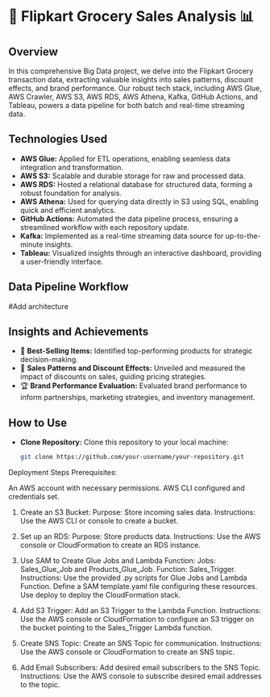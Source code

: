 # 🛒 Flipkart Grocery Sales Analysis 📊

## Overview
In this comprehensive Big Data project, we delve into the Flipkart Grocery transaction data, extracting valuable insights into sales patterns, discount effects, and brand performance. Our robust tech stack, including AWS Glue, AWS Crawler, AWS S3, AWS RDS, AWS Athena, Kafka, GitHub Actions, and Tableau, powers a data pipeline for both batch and real-time streaming data.

## Technologies Used
- **AWS Glue:** Applied for ETL operations, enabling seamless data integration and transformation.
- **AWS S3:** Scalable and durable storage for raw and processed data.
- **AWS RDS:** Hosted a relational database for structured data, forming a robust foundation for analysis.
- **AWS Athena:** Used for querying data directly in S3 using SQL, enabling quick and efficient analytics.
- **GitHub Actions:** Automated the data pipeline process, ensuring a streamlined workflow with each repository update.
- **Kafka:** Implemented as a real-time streaming data source for up-to-the-minute insights.
- **Tableau:** Visualized insights through an interactive dashboard, providing a user-friendly interface.

## Data Pipeline Workflow
#Add architecture

## Insights and Achievements
- 🚀 **Best-Selling Items:** Identified top-performing products for strategic decision-making.
- 💸 **Sales Patterns and Discount Effects:** Unveiled and measured the impact of discounts on sales, guiding pricing strategies.
- 🏆 **Brand Performance Evaluation:** Evaluated brand performance to inform partnerships, marketing strategies, and inventory management.

## How to Use
- **Clone Repository:** Clone this repository to your local machine:
  ```bash
  git clone https://github.com/your-username/your-repository.git

Deployment Steps
Prerequisites:

An AWS account with necessary permissions.
AWS CLI configured and credentials set.

1. Create an S3 Bucket:
Purpose: Store incoming sales data.
Instructions: Use the AWS CLI or console to create a bucket.

2. Set up an RDS:
Purpose: Store products data.
Instructions: Use the AWS console or CloudFormation to create an RDS instance.

3. Use SAM to Create Glue Jobs and Lambda Function:
Jobs: Sales_Glue_Job and Products_Glue_Job.
Function: Sales_Trigger.
Instructions:
Use the provided .py scripts for Glue Jobs and Lambda Function.
Define a SAM template.yaml file configuring these resources.
Use deploy to deploy the CloudFormation stack.

4. Add S3 Trigger:
Add an S3 Trigger to the Lambda Function.
Instructions: Use the AWS console or CloudFormation to configure an S3 trigger on the bucket pointing to the Sales_Trigger Lambda function.

5. Create SNS Topic:
Create an SNS Topic for communication.
Instructions: Use the AWS console or CloudFormation to create an SNS topic.

6. Add Email Subscribers:
Add desired email subscribers to the SNS Topic.
Instructions: Use the AWS console to subscribe desired email addresses to the topic.
